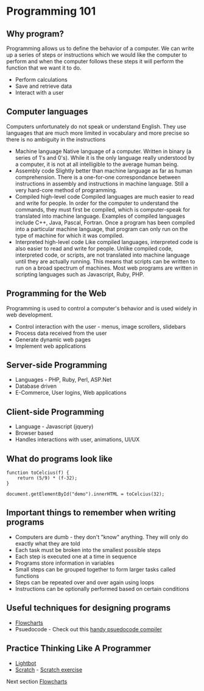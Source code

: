 # Programming 101

## Why program?
Programming allows us to define the behavior of a computer. We can write up a series of steps or instructions which we would like the computer to perform and when the computer follows these steps it will perform the function that we want it to do.

  * Perform calculations
  * Save and retrieve data
  * Interact with a user

## Computer languages
Computers unfortunately do not speak or understand English. They use languages that are much more limited in vocabulary and more precise so there is no ambiguity in the instructions

  * Machine language
Native language of a computer. Written in binary (a series of 1's and 0's). While it is the only language really understood by a computer, it is not at all intelligible to the average human being.
  * Assembly code
Slightly better than machine language as far as human comprehension. There is a one-for-one correspondance between instructions in assembly and instructions in machine language. Still a very hard-core method of programming.
  * Compiled high-level code
Compiled languages are much easier to read and write for people. In order for the computer to understand the commands, they must first be compiled, which is computer-speak for translated into machine language. Examples of compiled languages include C++, Java, Pascal, Fortran. Once a program has been compiled into a particular machine language, that program can only run on the type of machine for which it was compiled.
  * Interpreted high-level code
Like compiled languages, interpreted code is also easier to read and write for people. Unlike compiled code, interpreted code, or scripts, are not translated into machine language until they are actually running. This means that scripts can be written to run on a broad spectrum of machines. Most web programs are written in scripting languages such as Javascript, Ruby, PHP.

## Programming for the Web
Programming is used to control a computer's behavior and is used widely in web development.
  * Control interaction with the user - menus, image scrollers, slidebars
  * Process data received from the user
  * Generate dynamic web pages
  * Implement web applications

## Server-side Programming
  * Languages - PHP, Ruby, Perl, ASP.Net
  * Database driven
  * E-Commerce, User logins, Web applications

## Client-side Programming
  * Language - Javascript (jquery)
  * Browser based
  * Handles interactions with user, animations, UI/UX

## What do programs look like
```
function toCelcius(f) {
    return (5/9) * (f-32);
}

document.getElementById("demo").innerHTML = toCelcius(32);
```

## Important things to remember when writing programs
  * Computers are dumb - they don't "know" anything. They will only do exactly what they are told
  * Each task must be broken into the smallest possible steps
  * Each step is executed one at a time in sequence
  * Programs store information in variables 
  * Small steps can be grouped together to form larger tasks called functions
  * Steps can be repeated over and over again using loops
  * Instructions can be optionally performed based on certain conditions

## Useful techniques for designing programs
  * [Flowcharts](IntroductionToFlowcharts.pdf)
  * Psuedocode - Check out this [handy psuedocode compiler](http://www.hendersontech.com/?page_id=33)

## Practice Thinking Like A Programmer
  * [Lightbot](http://light-bot.com/hocflash.html)
  * [Scratch](http://scratch.mit.edu) - [Scratch exercise](ScratchHideAndSeek.pdf)

Next section [Flowcharts](IntroductionToFlowcharts.pdf)
